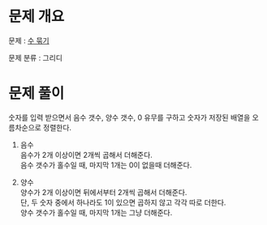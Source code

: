 # 문제 개요

문제 : [수 묶기](https://www.acmicpc.net/problem/1744)

문제 분류 : 그리디

# 문제 풀이
숫자를 입력 받으면서 음수 갯수, 양수 갯수, 0 유무를 구하고 숫자가 저장된 배열을 오름차순으로 정렬한다.  

1) 음수  
음수가 2개 이상이면 2개씩 곱해서 더해준다.  
음수 갯수가 홀수일 때, 마지막 1개는 0이 없을때 더해준다.  

2) 양수    
양수가 2개 이상이면 뒤에서부터 2개씩 곱해서 더해준다.  
단, 두 숫자 중에서 하나라도 1이 있으면 곱하지 않고 각각 따로 더한다.  
양수 갯수가 홀수일 때, 마지막 1개는 그냥 더해준다.